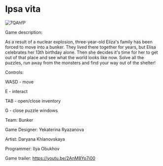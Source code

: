 # Ipsa vita

![7QAhfP](https://user-images.githubusercontent.com/62674880/168088752-41a4af3a-c090-416b-9dac-c51615a75e1b.png)


Game description:

As a result of a nuclear explosion, three-year-old Eliza's family has been forced to move into a bunker. They lived there together for years, but Elisa celebrates her 13th birthday alone. Then she decides it's time for her to get out of that place and see what the world looks like now. Solve all the puzzles, run away from the monsters and find your way out of the shelter! 

Controls:

WASD - move

E - interact

TAB - open/close inventory

G - close puzzle windows

Team: Bunker

Game Designer: Yekaterina Ryazanova

Artist: Daryana Khlanovskaya

Programmer: Ilya Obukhov

Game trailer: https://youtu.be/2AnM8Yo7i00

